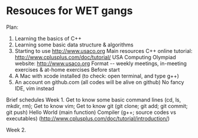 # Resouces for WET gangs
Plan: 
  1) Learning the basics of C++ 
  2) Learning some basic data structure & algorithms
  3) Starting to use http://www.usaco.org 
Main resources
  C++ online tutorial: http://www.cplusplus.com/doc/tutorial/
  USA Computing Olympiad website: http://www.usaco.org
Format -- weekly meetings, in-meeting exercises & at-home exercises
Before start
  1) A Mac with xcode installed (to check: open terminal, and type g++)
  2) An account on github.com (all codes will be alive on github)
No fancy IDE, vim instead

Brief schedules
Week 1. Get to know some basic command lines (cd, ls, mkdir, rm);
   Get to know vim;
   Get to know git (git clone; git add; git commit; git push)
   Hello World (main function)
   Compiler (g++; source codes vs executables) (http://www.cplusplus.com/doc/tutorial/introduction/)

Week 2. 
